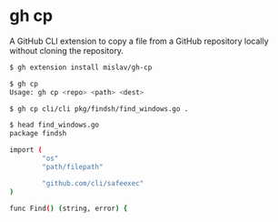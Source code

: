 # gh cp

A GitHub CLI extension to copy a file from a GitHub repository locally without cloning the repository.

```sh
$ gh extension install mislav/gh-cp

$ gh cp
Usage: gh cp <repo> <path> <dest>

$ gh cp cli/cli pkg/findsh/find_windows.go .

$ head find_windows.go
package findsh

import (
        "os"
        "path/filepath"

        "github.com/cli/safeexec"
)

func Find() (string, error) {
```
